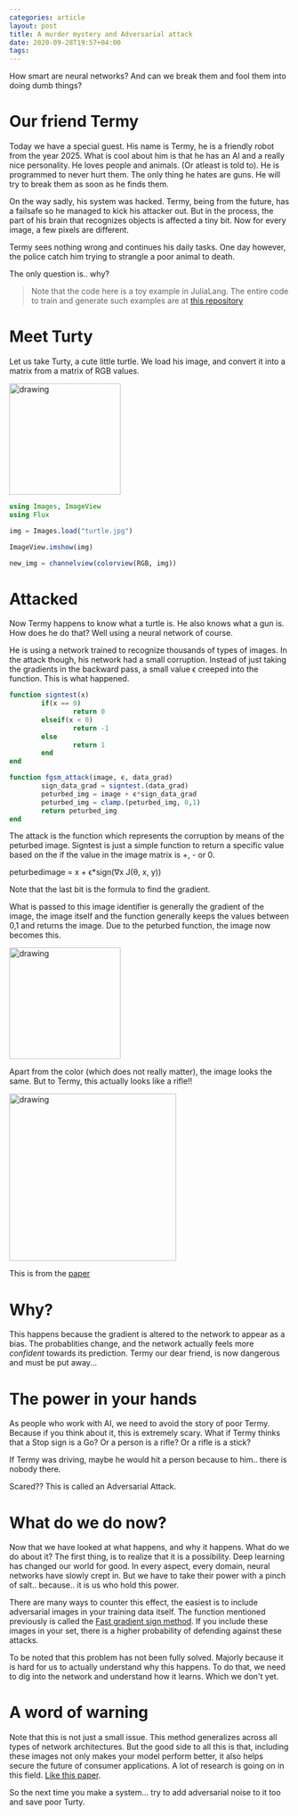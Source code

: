 ```yaml
---
categories: article
layout: post
title: A murder mystery and Adversarial attack
date: 2020-09-28T19:57+04:00
tags: 
---
```


How smart are neural networks? And can we break them and fool them into doing dumb things?

# Our friend Termy

Today we have a special guest. His name is Termy, he is a friendly robot from the year 2025. What is cool about him is that he has an AI and a really nice personality. He loves people and animals. (Or atleast is told to). He is programmed to never hurt them. The only thing he hates are guns. He will try to break them as soon as he finds them. 

On the way sadly, his system was hacked. Termy, being from the future, has a failsafe so he managed to kick his attacker out. But in the process, the part of his brain that recognizes objects is affected a tiny bit. Now for every image, a few pixels are different. 

Termy sees nothing wrong and continues his daily tasks. One day however, the police catch him trying to strangle a poor animal to death. 

The only question is.. why?

> Note that the code here is a toy example in JuliaLang. The entire code to train and generate such examples are at [this repository](https://github.com/SubhadityaMukherjee/pytorchTutorialRepo/tree/master/AdversarialFGSM)

# Meet Turty

Let us take Turty, a cute little turtle. 
We load his image, and convert it into a matrix from a matrix of RGB values.

<img src="{{site.baseurl}}/assets/img/deconstrucImages/turtle.jpg" alt="drawing" width="200"/>

```jl
using Images, ImageView
using Flux

img = Images.load("turtle.jpg")

ImageView.imshow(img)

new_img = channelview(colorview(RGB, img))

```

# Attacked 

Now Termy happens to know what a turtle is. He also knows what a gun is. How does he do that? Well using a neural network of course.

He is using a network trained to recognize thousands of types of images. In the attack though, his network had a small corruption. Instead of just taking the gradients in the backward pass, a small value ϵ creeped into the function. This is what happened.

```jl
function signtest(x)
        if(x == 0)
                return 0
        elseif(x < 0)
                return -1
        else
                return 1
        end
end

function fgsm_attack(image, ϵ, data_grad)
        sign_data_grad = signtest.(data_grad)
        peturbed_img = image + ϵ*sign_data_grad
        peturbed_img = clamp.(peturbed_img, 0,1)
        return peturbed_img
end
```

The attack is the function which represents the corruption by means of the peturbed image. 
Signtest is just a simple function to return a specific value based on the if the value in the image matrix is +, - or 0. 

peturbedimage = x + ϵ*sign(∇x J(θ, x, y))

Note that the last bit is the formula to find the gradient. 

What is passed to this image identifier is generally the gradient of the image, the image itself and the function generally keeps the values between 0,1 and returns the image.
Due to the peturbed function, the image now becomes this.

<img src="{{site.baseurl}}/assets/img/deconstrucImages/attacked.png" alt="drawing" width="200"/>

Apart from the color (which does not really matter), the image looks the same. But to Termy, this actually looks like a rifle!!

<img src="{{site.baseurl}}/assets/img/deconstrucImages/attackedpaper.png" alt="drawing" width="300"/>

This is from the [paper](https://arxiv.org/pdf/1707.07397.pdf)

# Why?

This happens because the gradient is altered to the network to appear as a bias. The probablities change, and the network actually feels more *confident* towards its prediction. 
Termy our dear friend, is now dangerous and must be put away...

# The power in your hands

As people who work with AI, we need to avoid the story of poor Termy. Because if you think about it, this is extremely scary. What if Termy thinks that a Stop sign is a Go? Or a person is a rifle? Or a rifle is a stick?

If Termy was driving, maybe he would hit a person because to him.. there is nobody there.

Scared?? This is called an Adversarial Attack.

# What do we do now?

Now that we have looked at what happens, and why it happens. What do we do about it?
The first thing, is to realize that it is a possibility. Deep learning has changed our world for good. In every aspect, every domain, neural networks have slowly crept in. But we have to take their power with a pinch of salt.. because.. it is us who hold this power.

There are many ways to counter this effect, the easiest is to include adversarial images in your training data itself. The function mentioned previously is called the [Fast gradient sign method](https://arxiv.org/abs/1412.6572). 
If you include these images in your set, there is a higher probability of defending against these attacks.

To be noted that this problem has not been fully solved. Majorly because it is hard for us to actually understand why this happens. To do that, we need to dig into the network and understand how it learns. Which we don't yet.

# A word of warning

Note that this is not just a small issue. This method generalizes across all types of network architectures. But the good side to all this is that, including these images not only makes your model perform better, it also helps secure the future of consumer applications. 
A lot of research is going on in this field. [Like this paper](https://www.sciencedirect.com/science/article/pii/S1877050918319884).

So the next time you make a system... try to add adversarial noise to it too and save poor Turty. 
